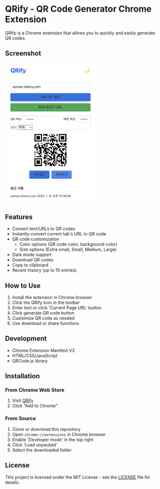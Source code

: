 # QRify - QR Code Generator Chrome Extension

QRify is a Chrome extension that allows you to quickly and easily generate QR codes.

## Screenshot
<img src="./img/app.png" width="300" alt="QRify App">

## Features

- Convert text/URLs to QR codes
- Instantly convert current tab's URL to QR code
- QR code customization
  - Color options (QR code color, background color)
  - Size options (Extra small, Small, Medium, Large)
- Dark mode support
- Download QR codes
- Copy to clipboard
- Recent history (up to 10 entries)

## How to Use

1. Install the extension in Chrome browser
2. Click the QRify icon in the toolbar
3. Enter text or click 'Current Page URL' button
4. Click generate QR code button
5. Customize QR code as needed
6. Use download or share functions

## Development

- Chrome Extension Manifest V3
- HTML/CSS/JavaScript
- QRCode.js library

## Installation

### From Chrome Web Store
1. Visit [QRify](https://chromewebstore.google.com/detail/qrify/docgjoppdhbahapgbemfadlkgchnmecc)
2. Click "Add to Chrome"

### From Source
1. Clone or download this repository
2. Open `chrome://extensions` in Chrome browser
3. Enable 'Developer mode' in the top right
4. Click 'Load unpacked'
5. Select the downloaded folder

## License
This project is licensed under the MIT License - see the [LICENSE](LICENSE) file for details.